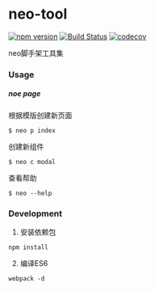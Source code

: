 # neo-tool
  [![npm version](https://badge.fury.io/js/neo-tool.svg)](https://badge.fury.io/js/neo-tool)
  [![Build Status](https://travis-ci.org/ssehacker/neo-tool.svg?branch=master)](https://travis-ci.org/ssehacker/neo-tool)
  [![codecov](https://codecov.io/gh/ssehacker/neo-tool/branch/master/graph/badge.svg)](https://codecov.io/gh/ssehacker/neo-tool)
  
  neo脚手架工具集
  
### Usage

##### noe page
根据模版创建新页面
```
$ neo p index
```

创建新组件
```
$ neo c modal
```

查看帮助
```
$ neo --help
```

### Development

1. 安装依赖包
```
npm install
```

2. 编译ES6
```
webpack -d
```
